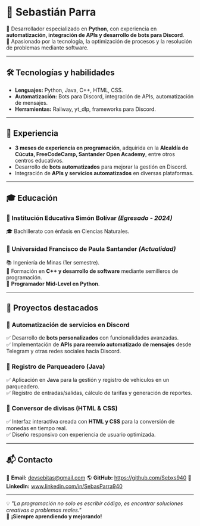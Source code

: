 # 🚀 Sebastián Parra  

🔹 Desarrollador especializado en **Python**, con experiencia en **automatización, integración de APIs y desarrollo de bots para Discord**.  
🔹 Apasionado por la tecnología, la optimización de procesos y la resolución de problemas mediante software.  

---

## 🛠️ Tecnologías y habilidades  

- **Lenguajes:** Python, Java, C++, HTML, CSS.  
- **Automatización:** Bots para Discord, integración de APIs, automatización de mensajes.  
- **Herramientas:** Railway, yt_dlp, frameworks para Discord.  

---

## 💼 Experiencia  

- **3 meses de experiencia en programación**, adquirida en la **Alcaldía de Cúcuta, FreeCodeCamp, Santander Open Academy**, entre otros centros educativos.  
- Desarrollo de **bots automatizados** para mejorar la gestión en Discord.  
- Integración de **APIs y servicios automatizados** en diversas plataformas.  

---

## 🎓 Educación  

### **📍 Institución Educativa Simón Bolívar** *(Egresado - 2024)*  
🎓 Bachillerato con énfasis en Ciencias Naturales.  

### **📍 Universidad Francisco de Paula Santander** *(Actualidad)*  
📚 Ingeniería de Minas (1er semestre).  
📌 Formación en **C++ y desarrollo de software** mediante semilleros de programación.  
📌 **Programador Mid-Level en Python**.  

---

## 📌 Proyectos destacados  

### 🔹 **Automatización de servicios en Discord**  
✅ Desarrollo de **bots personalizados** con funcionalidades avanzadas.  
✅ Implementación de **APIs para reenvío automatizado de mensajes** desde Telegram y otras redes sociales hacia Discord.  

### 🔹 **Registro de Parqueadero (Java)**  
✅ Aplicación en **Java** para la gestión y registro de vehículos en un parqueadero.  
✅ Registro de entradas/salidas, cálculo de tarifas y generación de reportes.  

### 🔹 **Conversor de divisas (HTML & CSS)**  
✅ Interfaz interactiva creada con **HTML y CSS** para la conversión de monedas en tiempo real.  
✅ Diseño responsivo con experiencia de usuario optimizada.  

---

## 📬 Contacto  

📧 **Email:** devsebitas@gmail.com 
🌎 **GitHub:**   https://github.com/Sebxs940
💼 **LinkedIn:** www.linkedin.com/in/SebasParra940
 

---

💡 *"La programación no solo es escribir código, es encontrar soluciones creativas a problemas reales."*  
🚀 **¡Siempre aprendiendo y mejorando!**  
